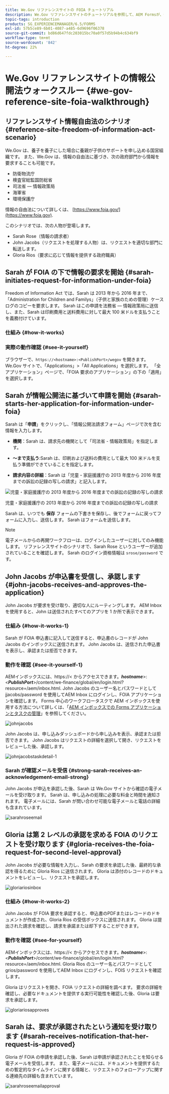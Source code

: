 ```yaml
---
title: We.Gov リファレンスサイトの FOIA チュートリアル
description: We.Gov リファレンスサイトのチュートリアルを参照して、AEM Formsが、情報自由法の下で、政府が個人から要求された情報を受け取り、提供する方法を理解できるようにします。
topic-tags: introduction
products: SG_EXPERIENCEMANAGER/6.5/FORMS
exl-id: 57b5ce89-6b01-4087-a485-6d9696f06378
source-git-commit: bd86d647fdc203015bc70a0f57d5b94b4c634bf9
workflow-type: tm+mt
source-wordcount: '842'
ht-degree: 22%

---
```


# We.Gov リファレンスサイトの情報公開法ウォークスルー {#we-gov-reference-site-foia-walkthrough}

## リファレンスサイト情報自由法のシナリオ {#reference-site-freedom-of-information-act-scenario}

We.Gov は、養子を養子にした場合に養親が子供のサポートを申し込める国営組織です。 また、We.Gov は、情報の自由法に基づき、次の政府部門から情報を要求することも可能です。

* 防衛物流庁
* 検査官総監国防総省
* 司法省 — 情報政策局
* 海軍省
* 環境保護庁

情報の自由法について詳しくは、 [https://www.foia.gov/](https://www.foia.gov).

このシナリオでは、次の人物が登場します。

* Sarah Rose（情報の請求者）
* John Jacobs（リクエストを処理する人物）は、リクエストを適切な部門に転送します。
* Gloria Rios（要求に応じて情報を提供する政府職員）

## Sarah が FOIA の下で情報の要求を開始 {#sarah-initiates-request-for-information-under-foia}

Freedom of Information Act では、Sarah は 2013 年から 2016 年まで、「Administration for Children and Familys」（子供と家族のための管理）ケースログのコピーを要求します。 Sarah はこの申請を法務省 — 情報政策局に送信し、また、Sarah は印刷費用と送料費用に対して最大 100 米ドルを支払うことを義務付けています。

### 仕組み {#how-it-works}

### 実際の動作確認 {#see-it-yourself}

ブラウザーで、`https://<hostname>:<PublishPort>/wegov` を開きます。We.Gov サイトで、「Applications」>「All Applications」を選択します。 「全アプリケーション」ページで、「FOIA 要求のアプリケーション」の下の「適用」を選択します。

## Sarah が情報公開法に基づいて申請を開始 {#sarah-starts-her-application-for-information-under-foia}

Sarah は「**申請**」をクリックし、「情報公開法請求フォーム」ページで次を含む情報を入力します。

* **機関**：Sarah は、請求先の機関として「司法省 - 情報政策局」を指定します。

* **～まで支払う**:Sarah は、印刷および送料の費用として最大 100 米ドルを支払う準備ができていることを指定します。
* **請求内容の詳細**：Sarah は「児童・家庭援護庁の 2013 年度から 2016 年度までの訴訟の記録の写しの請求」と記入します。

![児童・家庭援護庁の 2013 年度から 2016 年度までの訴訟の記録の写しの請求](assets/sarahfiosform.png)

児童・家庭援護庁の 2013 年度から 2016 年度までの訴訟の記録の写しの請求

Sarah は、いつでも **保存** フォームの下書きを保存し、後でフォームに戻ってフォームに入力し、送信します。 Sarah はフォームを送信します。

>[!NOTE]
>
>電子メールからの再開ワークフローは、ログインしたユーザーに対してのみ機能します。 リファレンスサイトのシナリオで、Sarah Rose というユーザーが追加されていることを確認します。 Sarah のログイン資格情報は `srose/password` です。

## John Jacobs が申込書を受信し、承認します {#john-jacobs-receives-and-approves-the-application}

John Jacobs が要求を受け取り、適切な人にルーティングします。 AEM Inbox を使用すると、John は送信されたすべてのアプリを 1 か所で表示できます。

### 仕組み {#how-it-works-1}

Sarah が FOIA 申込書に記入して送信すると、申込書のレコードが John Jacobs のインボックスに送信されます。 John Jacobs は、送信された申込書を表示し、承認または拒否できます。

### 動作を確認 {#see-it-yourself-1}

AEMインボックスには、https://&lt; からアクセスできます。***hostname***>:&lt;***PublishPort***>/content/we-finance/global/en/login.html?resource=/aem/inbox.html. John Jacobs のユーザー名とパスワードとして jjacobs/password を使用してAEM Inbox にログインし、FOIA アプリケーションを確認します。 Forms 中心のワークフロータスクで AEM インボックスを使用する方法について詳しくは、「[AEM インボックスでの Forms アプリケーションとタスクの管理](/help/forms/using/manage-applications-inbox.md)」を参照してください。

![johnjacobs](assets/johnjacobs.png)

John Jacobs は、申し込みダッシュボードから申し込みを表示、承認または拒否できます。 John Jacobs はリクエストの詳細を選択して開き、リクエストをレビューした後、承認します。

![johnjacobstaskdetail-1](assets/johnjacobstaskdetail-1.png)

### <strong>Sarah が確認メールを受信</strong> {#strong-sarah-receives-an-acknowledgement-email-strong}

John Jacobs が申込を承認した後、Sarah は We.Gov サイトから確認の電子メールを受け取ります。 Sarah は、申し込みの処理に必要な料金と時間を通知されます。 電子メールには、Sarah が問い合わせ可能な電子メールと電話の詳細も含まれています。

![sarahroseemail](assets/sarahroseemail.png)

## Gloria は第 2 レベルの承認を求める FOIA のリクエストを受け取ります {#gloria-receives-the-foia-request-for-second-level-approval}

John Jacobs が必要な情報を入力し、Sarah の要求を承認した後、最終的な承認を得るために Gloria Rios に送信されます。 Gloria は添付のレコードのドキュメントをレビューし、リクエストを承認します。

![gloriariosinbox](assets/gloriariosinbox.png)

### 仕組み {#how-it-works-2}

John Jacobs が FOIA 要求を承認すると、申込書のPDFまたはレコードのドキュメントが作成され、Gloria Rios の受信ボックスに送信されます。 Gloria は提出された請求を確認し、請求を承諾または却下することができます。

### 動作を確認 {#see-for-yourself}

AEMインボックスには、https://&lt; からアクセスできます。***hostname***>:&lt;***PublishPort***>/content/we-finance/global/en/login.html?resource=/aem/inbox.html. Gloria Rios のユーザー名とパスワードとして grios/password を使用してAEM Inbox にログインし、FOIS リクエストを確認します。

Gloria はリクエストを開き、FOIA リクエストの詳細を調べます。 要求の詳細を確認し、必要なドキュメントを提供する実行可能性を確認した後、Gloria は要求を承認します。

![gloriariosapproves](assets/gloriariosapproves.png)

## Sarah は、要求が承認されたという通知を受け取ります {#sarah-receives-notification-that-her-request-is-approved}

Gloria が FOIA の申請を承認した後、Sarah は申請が承認されたことを知らせる電子メールを受信します。 また、電子メールには、ドキュメントを提供するための暫定的なタイムラインに関する情報と、リクエストのフォローアップに関する連絡先の詳細も含まれています。

![sarahroseemailapproval](assets/sarahroseemailapproval.png)
